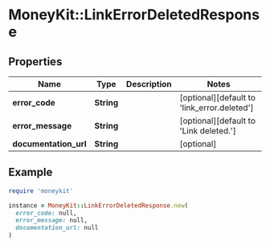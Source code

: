 # MoneyKit::LinkErrorDeletedResponse

## Properties

| Name | Type | Description | Notes |
| ---- | ---- | ----------- | ----- |
| **error_code** | **String** |  | [optional][default to &#39;link_error.deleted&#39;] |
| **error_message** | **String** |  | [optional][default to &#39;Link deleted.&#39;] |
| **documentation_url** | **String** |  | [optional] |

## Example

```ruby
require 'moneykit'

instance = MoneyKit::LinkErrorDeletedResponse.new(
  error_code: null,
  error_message: null,
  documentation_url: null
)
```

